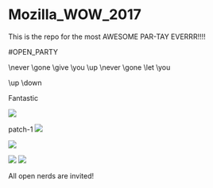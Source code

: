# Mozilla_WOW_2017
This is the repo for the most AWESOME PAR-TAY EVERRR!!!!

\#OPEN_PARTY

\never
\gone
\give
\you
\up
\never
\gone
\let
\you

\up
\down

Fantastic

![](https://media.giphy.com/media/LXONhtCmN32YU/giphy.gif)

patch-1
![](https://media.giphy.com/media/Vuw9m5wXviFIQ/giphy.gif)

![](http://cultofthepartyparrot.com/parrots/reversecongaparrot.gif)

![](http://cultofthepartyparrot.com/parrots/reversecongaparrot.gif)
![](http://replygif.net/i/1397.gif)


All open nerds are invited!


